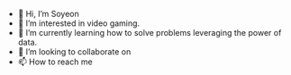 - 👋 Hi, I’m Soyeon
- 👀 I’m interested in video gaming.
- 🌱 I’m currently learning how to solve problems leveraging the power of data.
- 💞️ I’m looking to collaborate on 
- 📫 How to reach me 

<!---
Soyeon-Baik/Soyeon-Baik is a ✨ special ✨ repository because its `README.md` (this file) appears on your GitHub profile.
You can click the Preview link to take a look at your changes.
--->
